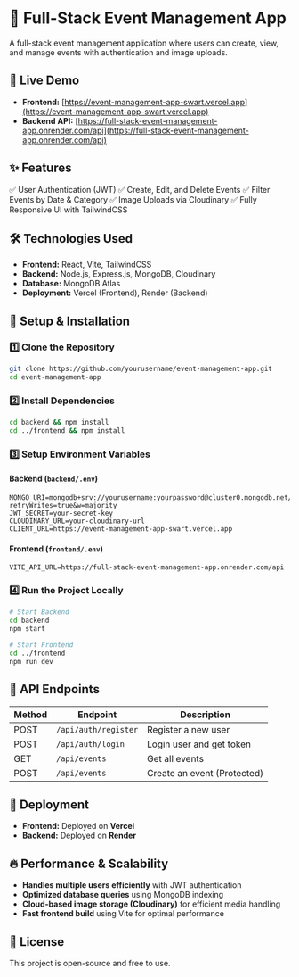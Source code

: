 # 🎉 Full-Stack Event Management App

A full-stack event management application where users can create, view, and manage events with authentication and image uploads.

## 🚀 Live Demo

- **Frontend:** [https://event-management-app-swart.vercel.app](https://event-management-app-swart.vercel.app)
- **Backend API:** [https://full-stack-event-management-app.onrender.com/api](https://full-stack-event-management-app.onrender.com/api)

## ✨ Features
✅ User Authentication (JWT)
✅ Create, Edit, and Delete Events
✅ Filter Events by Date & Category
✅ Image Uploads via Cloudinary
✅ Fully Responsive UI with TailwindCSS

## 🛠️ Technologies Used

- **Frontend:** React, Vite, TailwindCSS
- **Backend:** Node.js, Express.js, MongoDB, Cloudinary
- **Database:** MongoDB Atlas
- **Deployment:** Vercel (Frontend), Render (Backend)

## 📜 Setup & Installation

### 1️⃣ **Clone the Repository**
```sh
git clone https://github.com/yourusername/event-management-app.git
cd event-management-app
```

### 2️⃣ **Install Dependencies**
```sh
cd backend && npm install
cd ../frontend && npm install
```

### 3️⃣ **Setup Environment Variables**

#### **Backend (`backend/.env`)**
```env
MONGO_URI=mongodb+srv://yourusername:yourpassword@cluster0.mongodb.net/event_management?retryWrites=true&w=majority
JWT_SECRET=your-secret-key
CLOUDINARY_URL=your-cloudinary-url
CLIENT_URL=https://event-management-app-swart.vercel.app
```

#### **Frontend (`frontend/.env`)**
```env
VITE_API_URL=https://full-stack-event-management-app.onrender.com/api
```

### 4️⃣ **Run the Project Locally**
```sh
# Start Backend
cd backend
npm start

# Start Frontend
cd ../frontend
npm run dev
```

## 🎯 API Endpoints

| Method | Endpoint         | Description                  |
|--------|-----------------|------------------------------|
| POST   | `/api/auth/register` | Register a new user       |
| POST   | `/api/auth/login`    | Login user and get token  |
| GET    | `/api/events`        | Get all events            |
| POST   | `/api/events`        | Create an event (Protected) |

## 🚀 Deployment

- **Frontend:** Deployed on **Vercel**
- **Backend:** Deployed on **Render**

## 🔥 Performance & Scalability

- **Handles multiple users efficiently** with JWT authentication
- **Optimized database queries** using MongoDB indexing
- **Cloud-based image storage (Cloudinary)** for efficient media handling
- **Fast frontend build** using Vite for optimal performance

## 📌 License
This project is open-source and free to use.

